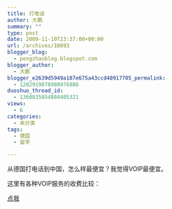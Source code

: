 ```yaml
---
title: 打电话
author: 大鹏
summary: ""
type: post
date: 2009-11-10T23:37:00+00:00
url: /archives/10893
blogger_blog:
  - pengzhaoblog.blogspot.com
blogger_author:
  - 大鹏
blogger_e2639d5949a187e675a43ccd40917705_permalink:
  - 1282919878980976886
duoshuo_thread_id:
  - 1360835854884405321
views:
  - 6
categories:
  - 未分类
tags:
  - 德国
  - 留学

---
```

从德国打电话到中国，怎么样最便宜？我觉得VOIP最便宜。

这里有各种VOIP服务的收费比较：

[点我][1]

 [1]: http://www.betamaxvoucher.com/home.php
